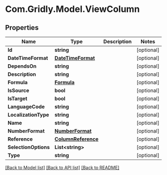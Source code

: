 # Com.Gridly.Model.ViewColumn

## Properties

Name | Type | Description | Notes
------------ | ------------- | ------------- | -------------
**Id** | **string** |  | [optional] 
**DateTimeFormat** | [**DateTimeFormat**](DateTimeFormat.md) |  | [optional] 
**DependsOn** | **string** |  | [optional] 
**Description** | **string** |  | [optional] 
**Formula** | [**Formula**](Formula.md) |  | [optional] 
**IsSource** | **bool** |  | [optional] 
**IsTarget** | **bool** |  | [optional] 
**LanguageCode** | **string** |  | [optional] 
**LocalizationType** | **string** |  | [optional] 
**Name** | **string** |  | [optional] 
**NumberFormat** | [**NumberFormat**](NumberFormat.md) |  | [optional] 
**Reference** | [**ColumnReference**](ColumnReference.md) |  | [optional] 
**SelectionOptions** | **List&lt;string&gt;** |  | [optional] 
**Type** | **string** |  | [optional] 

[[Back to Model list]](../README.md#documentation-for-models) [[Back to API list]](../README.md#documentation-for-api-endpoints) [[Back to README]](../README.md)

